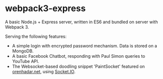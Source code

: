 # webpack3-express
A basic Node.js + Express server, written in ES6 and bundled on server with Webpack 3.

Serving the following features:
- A simple login with encrypted password mechanism. Data is stored on a MongoDB.
- A basic Facebook Chatbot, responding with Paul Simon queries to YouTube API.
- The Websocket-based doodling snippet 'PaintSocket' featured on [orenhadar.net](https://orenhadar.net/paint-socket/), using [Socket.IO](https://socket.io/).
